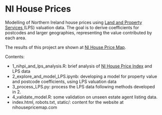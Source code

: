 # NI House Prices

Modelling of Northern Ireland house prices using [Land and Property Services ](https://www.finance-ni.gov.uk/land-property-services-lps) (LPS) valuation data. The goal is to derive coefficients for postcodes and larger geographies, representing the value contributed by each area.

The results of this project are shown at [NI House Price Map](https://www.nihousepricemap.com/).

Contents:
- 1_nihpi_and_lps_analysis.R: brief analysis of [NI House Price Index](https://admin.opendatani.gov.uk/dataset/nihpi-by-propertytype) and LPS data
- 2_explore_and_model_LPS.ipynb: developing a model for property value and postcode coefficients, using LPS valuation data
- 3_process_LPS.py: process the LPS data following methods developed in 2.
- 4_validate_model.R: some validation on unseen estate agent listing data.
- index.html, robots.txt, static/: content for the website at nihousepricemap.com

